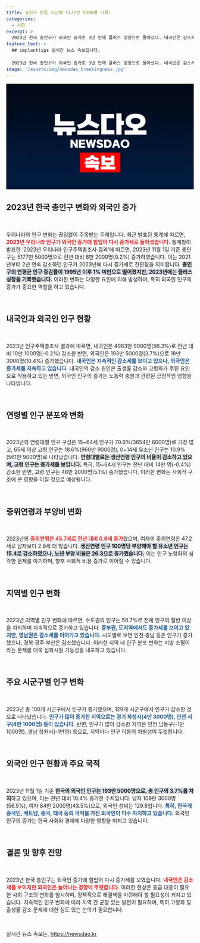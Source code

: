 ```yaml
---
title: 총인구 반등 지난해 5177만 5000명 기록!
categories:
  - 사회
excerpt: >
  2023년 한국 총인구가 외국인 증가로 3년 만에 플러스 성장으로 돌아섰다. 내국인은 감소세를 보였지만 외국인은 큰 폭으로 증가하며 인구 구조 변화가 가속화되고 있다. 새로운 시대의 인구 통계 변화를 만나보세요!
feature_text: >
  ## implanttips 실시간 뉴스 속보입니다.

  2023년 한국 총인구가 외국인 증가로 3년 만에 플러스 성장으로 돌아섰다. 내국인은 감소세를 보였지만 외국인은 큰 폭으로 증가하며 인구 구조 변화가 가속화되고 있다. 새로운 시대의 인구 통계 변화를 만나보세요!
image: '/assets/img/newsdao_breakingnews.jpg'
---
```


<p><img src="/assets/img/newsdao_breakingnews.jpg" alt="implanttips 속보" /></p>

<h2 data-ke-size="size26">2023년 한국 총인구 변화와 외국인 증가</h2>

<p data-ke-size="size16">&nbsp;</p>

<p>우리나라의 인구 변화는 끊임없이 주목받는 주제입니다. 최근 발표된 통계에 따르면, <b><span style="color: #ee2323;">2023년 우리나라 인구가 외국인 증가에 힘입어 다시 증가세로 돌아섰습니다.</span></b> 통계청이 발표한 ‘2023년 우리나라 인구주택총조사 결과’에 따르면, 2023년 11월 1일 기준 총인구는 5177만 5000명으로 전년 대비 8만 2000명(0.2%) 증가하였습니다. 이는 2021년부터 2년 연속 감소하던 인구가 2023년에 다시 증가세로 전환됨을 의미합니다. <b><span style="background-color: #21538527;">총인구의 연평균 인구 증감률이 1995년 이후 1% 미만으로 떨어졌지만, 2023년에는 플러스 성장을 기록했습니다.</span></b> 이러한 변화는 다양한 요인에 의해 발생하며, 특히 외국인 인구의 증가가 중요한 역할을 하고 있습니다.</p>

<p data-ke-size="size16">&nbsp;</p>

<h2 data-ke-size="size26">내국인과 외국인 인구 현황</h2>

<p data-ke-size="size16">&nbsp;</p>

<p>2023년 인구주택총조사 결과에 따르면, 내국인은 4983만 9000명(96.3%)로 전년 대비 10만 1000명(-0.2%) 감소한 반면, 외국인은 193만 5000명(3.7%)으로 18만 3000명(10.4%) 증가했습니다. <b><span style="color: #1a5490;">내국인은 지속적인 감소세를 보이고 있으나, 외국인은 증가세를 지속하고 있습니다.</span></b> 내국인의 감소 원인은 출생률 감소와 고령화가 주된 요인으로 작용하고 있는 반면, 외국인 인구의 증가는 노동력 충원과 관련된 긍정적인 영향을 나타냅니다.</p>

<p data-ke-size="size16">&nbsp;</p>

<h2 data-ke-size="size26">연령별 인구 분포와 변화</h2>

<p data-ke-size="size16">&nbsp;</p>

<p>2023년의 연령대별 인구 구성은 15~64세 인구가 70.6%(3654만 6000명)로 가장 많고, 65세 이상 고령 인구는 18.6%(960만 9000명), 0~14세 유소년 인구는 10.9%(561만 9000명)로 나타났습니다. <b><span style="background-color: #21538527;">연령대별로는 생산연령 인구의 비율이 감소하고 있으며, 고령 인구는 증가세를 보입니다.</span></b> 특히, 15~64세 인구는 전년 대비 14만 명(-0.4%) 감소한 반면, 고령 인구는 46만 2000명(5.1%) 증가했습니다. 이러한 변화는 사회적 구조에 큰 영향을 미칠 것으로 예상됩니다.</p>

<p data-ke-size="size16">&nbsp;</p>

<h2 data-ke-size="size26">중위연령과 부양비 변화</h2>

<p data-ke-size="size16">&nbsp;</p>

<p>2023년의 <b><span style="color: #ee2323;">중위연령은 45.7세로 전년 대비 0.6세 증가</span></b>했으며, 여자의 중위연령은 47.2세로 남자보다 2.9세 더 많습니다. <b><span style="background-color: #21538527;">생산연령 인구 100명당 부양해야 할 유소년 인구는 15.4로 감소하였으나, 노년 부양 비율은 26.3으로 증가했습니다.</span></b> 이는 인구 노령화의 심각한 문제를 야기하며, 향후 사회적 비용 증가로 이어질 수 있습니다. </p>

<p data-ke-size="size16">&nbsp;</p>

<h2 data-ke-size="size26">지역별 인구 변화</h2>

<p data-ke-size="size16">&nbsp;</p>

<p>2023년 지역별 인구 변화에 따르면, 수도권의 인구는 50.7%로 전체 인구의 절반 이상을 차지하며 지속적으로 증가하고 있습니다. <b><span style="color: #1a5490;">중부권, 도지역에서도 증가세를 보이고 있지만, 영남권은 감소세를 이어가고 있습니다.</span></b> 시도별로 보면 인천·충남 등은 인구가 증가했으나, 경북·광주·부산은 감소했습니다. 이러한 지역 내 인구 분포 변화는 지방 소멸이라는 문제를 더욱 심화시킬 가능성을 내포하고 있습니다.</p>

<p data-ke-size="size16">&nbsp;</p>

<h2 data-ke-size="size26">주요 시군구별 인구 변화</h2>

<p data-ke-size="size16">&nbsp;</p>

<p>2023년 총 100개 시군구에서 인구가 증가했으며, 129개 시군구에서 인구가 감소한 것으로 나타났습니다. <b><span style="color: #1a5490;">인구가 많이 증가한 지역으로는 경기 화성시(4만 3000명), 인천 서구(4만 1000명) 등이 있습니다.</span></b> 반면, 인구가 많이 감소한 지역은 인천 남동구(-1만 1000명), 경남 창원시(-1만명) 등으로, 지역마다 인구 이동의 차별성이 뚜렷합니다.</p>

<p data-ke-size="size16">&nbsp;</p>

<h2 data-ke-size="size26">외국인 인구 현황과 주요 국적</h2>

<p data-ke-size="size16">&nbsp;</p>

<p>2023년 11월 1일 기준 <b><span style="background-color: #21538527;">한국의 외국인 인구는 193만 5000명으로, 총 인구의 3.7%를 차지</span></b>하고 있으며, 이는 전년 대비 10.4% 증가한 수치입니다. 남자 109만 3000명(56.5%), 여자 84만 2000명(43.5%)으로, 외국인 성비는 129.8입니다. <b><span style="color: #1a5490;">특히, 한국계 중국인, 베트남, 중국, 태국 등의 국적을 가진 외국인이 다수 차지하고 있습니다.</span></b> 외국인 인구의 증가는 한국 사회와 경제에 다양한 영향을 미치고 있습니다.</p>

<p data-ke-size="size16">&nbsp;</p>

<h2 data-ke-size="size26">결론 및 향후 전망</h2>

<p data-ke-size="size16">&nbsp;</p>

<p>2023년 한국 총인구는 외국인 증가에 힘입어 다시 증가세를 보였습니다. <b><span style="color: #ee2323;">내국인은 감소세를 보이지만 외국인은 늘어나는 경향이 뚜렷합니다.</span></b> 이러한 현상은 응급 대응이 필요한 사회 구조의 변화를 암시하며, 정책적으로 해결책을 마련해야 할 필요성이 커지고 있습니다. <b><span style="background-color: #21538527;"></span></b> 지속적인 인구 변화에 따라 지역 간 균형 있는 발전이 필요하며, 특히 고령화 및 출생률 감소 문제에 대한 심도 있는 논의가 필요합니다.</p>

<p data-ke-size="size16">&nbsp;</p>
실시간 뉴스 속보는, <a href="https://newsdao.kr" rel="dofollow">https://newsdao.kr</a>


